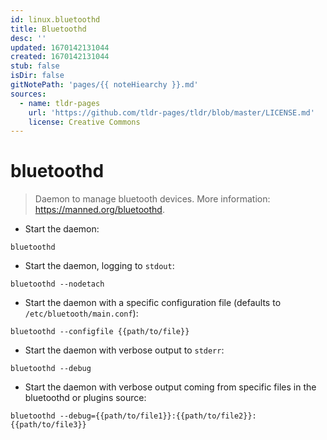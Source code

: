 ```yaml
---
id: linux.bluetoothd
title: Bluetoothd
desc: ''
updated: 1670142131044
created: 1670142131044
stub: false
isDir: false
gitNotePath: 'pages/{{ noteHiearchy }}.md'
sources:
  - name: tldr-pages
    url: 'https://github.com/tldr-pages/tldr/blob/master/LICENSE.md'
    license: Creative Commons
---
```

# bluetoothd

> Daemon to manage bluetooth devices.
> More information: <https://manned.org/bluetoothd>.

- Start the daemon:

`bluetoothd`

- Start the daemon, logging to `stdout`:

`bluetoothd --nodetach`

- Start the daemon with a specific configuration file (defaults to `/etc/bluetooth/main.conf`):

`bluetoothd --configfile {{path/to/file}}`

- Start the daemon with verbose output to `stderr`:

`bluetoothd --debug`

- Start the daemon with verbose output coming from specific files in the bluetoothd or plugins source:

`bluetoothd --debug={{path/to/file1}}:{{path/to/file2}}:{{path/to/file3}}`

